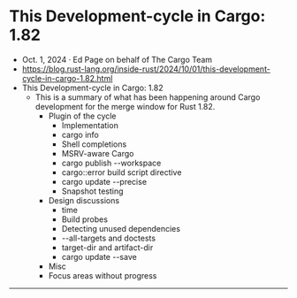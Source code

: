 # This Development-cycle in Cargo: 1.82
- Oct. 1, 2024 · Ed Page on behalf of The Cargo Team
- https://blog.rust-lang.org/inside-rust/2024/10/01/this-development-cycle-in-cargo-1.82.html
- This Development-cycle in Cargo: 1.82
  - This is a summary of what has been happening around Cargo development for the merge window for Rust 1.82.
    - Plugin of the cycle
      - Implementation
      - cargo info
      - Shell completions
      - MSRV-aware Cargo
      - cargo publish --workspace
      - cargo::error build script directive
      - cargo update --precise <prerelease>
      - Snapshot testing
    - Design discussions
      - time
      - Build probes
      - Detecting unused dependencies
      - --all-targets and doctests
      - target-dir and artifact-dir
      - cargo update --save
    - Misc
    - Focus areas without progress

<hr />
